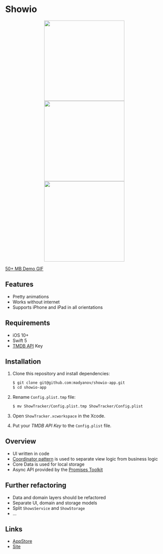 # Showio

<p align="center">
    <img src="assets/screen-1.png" width="256" />
    <img src="assets/screen-2.png" width="256" />
    <img src="assets/screen-3.png" width="256" />
</p>

[50+ MB Demo GIF](assets/demo.gif)

## Features

- Pretty animations
- Works without internet
- Supports iPhone and iPad in all orientations

## Requirements

- iOS 10+
- Swift 5
- [TMDB API](https://www.themoviedb.org/documentation/api) Key

## Installation

1. Clone this repository and install dependencies:

    ```bash
    $ git clone git@github.com:madyanov/showio-app.git
    $ cd showio-app
    ```

2. Rename `Config.plist.tmp` file:

    ```bash
    $ mv ShowTracker/Config.plist.tmp ShowTracker/Config.plist
    ```

3. Open `ShowTracker.xcworkspace` in the Xcode.

4. Put your *TMDB API Key* to the `Config.plist` file.

## Overview

- UI written in code
- [Coordinator pattern](http://khanlou.com/2015/10/coordinators-redux/) is used to separate view logic from business logic
- Core Data is used for local storage
- Async API provided by the [Promises Toolkit](https://github.com/madyanov/Promises)

## Further refactoring

- Data and domain layers should be refactored
- Separate UI, domain and storage models
- Split `ShowsService` and `ShowStorage`
- ...

## Links

- [AppStore](https://itunes.apple.com/app/id1445035408)
- [Site](https://madyanov.github.io/showio/)
